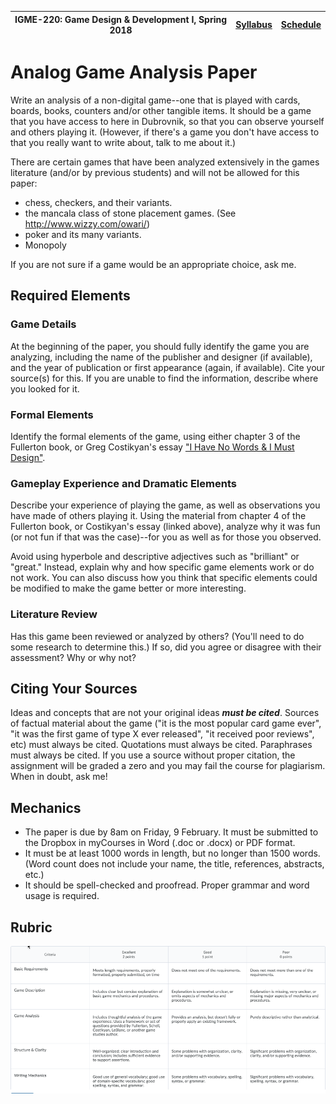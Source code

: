 |  IGME-220: Game Design & Development I, Spring 2018 | [Syllabus](README.md) | [Schedule](Schedule.md) |
|----|----|----|

# Analog Game Analysis Paper

Write an analysis of a non-digital game--one that is played with cards, boards, books, counters and/or other tangible items. It should be a game that you have access to here in Dubrovnik, so that you can observe yourself and others playing it. (However, if there's a game you don't have access to that you really want to write about, talk to me about it.)

There are certain games that have been analyzed extensively in the games literature (and/or by previous students) and will not be allowed for this paper:
* chess, checkers, and their variants.
* the mancala class of stone placement games. (See http://www.wizzy.com/owari/)
* poker and its many variants.
* Monopoly

If you are not sure if a game would be an appropriate choice, ask me.

## Required Elements

### Game Details
At the beginning of the paper, you should fully identify the game you are analyzing, including the name of the publisher and designer (if available), and the year of publication or first appearance (again, if available). Cite your source(s) for this. If you are unable to find the information, describe where you looked for it. 

### Formal Elements
Identify the formal elements of the game, using either chapter 3 of the Fullerton book, or Greg Costikyan's essay ["I Have No Words & I Must Design"](costikyan.pdf). 

### Gameplay Experience and Dramatic Elements
Describe your experience of playing the game, as well as observations you have made of others playing it. Using the material from chapter 4 of the Fullerton book, or Costikyan's essay (linked above), analyze why it was fun (or not fun if that was the case)--for you as well as for those you observed. 

Avoid using hyperbole and descriptive adjectives such as "brilliant" or "great." Instead, explain why and how specific game elements work or do not work. You can also discuss how you think that specific elements could be modified to make the game better or more interesting. 

### Literature Review
Has this game been reviewed or analyzed by others? (You'll need to do some research to determine this.) If so, did you agree or disagree with their assessment? Why or why not?

## Citing Your Sources
Ideas and concepts that are not your original ideas ***must be cited***. Sources of factual material about the game ("it is the most popular card game ever", "it was the first game of type X ever released", "it received poor reviews", etc) must always be cited. Quotations must always be cited. Paraphrases must always be cited. If you use a source without proper citation, the assignment will be graded a zero and you may fail the course for plagiarism. When in doubt, ask me! 

## Mechanics
* The paper is due by 8am on Friday, 9 February. It must be submitted to the Dropbox in myCourses in Word (.doc or .docx) or PDF format. 
* It must be at least 1000 words in length, but no longer than 1500 words. (Word count does not include your name, the title, references, abstracts, etc.)
* It should be spell-checked and proofread. Proper grammar and word usage is required.

## Rubric
![Game Analysis Rubric](analysis-rubric.png)
